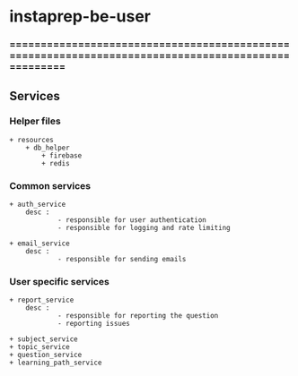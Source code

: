 # instaprep-be-user

### ===================================================================================================

## Services

### Helper files
    + resources
        + db_helper
            + firebase
            + redis


### Common services
    + auth_service
        desc : 
                - responsible for user authentication
                - responsible for logging and rate limiting

    + email_service
        desc : 
                - responsible for sending emails


### User specific services
    + report_service
        desc : 
                - responsible for reporting the question
                - reporting issues

    + subject_service
    + topic_service
    + question_service
    + learning_path_service
